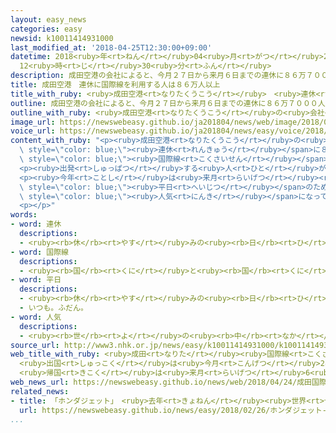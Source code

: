 ```yaml
---
layout: easy_news
categories: easy
newsid: k10011414931000
last_modified_at: '2018-04-25T12:30:00+09:00'
datetime: 2018<ruby>年<rt>ねん</rt></ruby>04<ruby>月<rt>がつ</rt></ruby>25<ruby>日<rt>にち</rt></ruby>
  12<ruby>時<rt>じ</rt></ruby>30<ruby>分<rt>ふん</rt></ruby>
description: 成田空港の会社によると、今月２７日から来月６日までの連休に８６万７０００人が国際線を利用する予定です。
title: 成田空港　連休に国際線を利用する人は８６万人以上
title_with_ruby: <ruby>成田空港<rt>なりたくうこう</rt></ruby>　<ruby>連休<rt>れんきゅう</rt></ruby>に<ruby>国際線<rt>こくさいせん</rt></ruby>を<ruby>利用<rt>りよう</rt></ruby>する<ruby>人<rt>ひと</rt></ruby>は８６<ruby>万<rt>まん</rt></ruby><ruby>人<rt>にん</rt></ruby><ruby>以上<rt>いじょう</rt></ruby>
outline: 成田空港の会社によると、今月２７日から来月６日までの連休に８６万７０００人が国際線を利用する予定です。
outline_with_ruby: <ruby>成田空港<rt>なりたくうこう</rt></ruby>の<ruby>会社<rt>かいしゃ</rt></ruby>によると、<ruby>今月<rt>こんげつ</rt></ruby>２７<ruby>日<rt>にち</rt></ruby>から<ruby>来月<rt>らいげつ</rt></ruby><ruby>６日<rt>むいか</rt></ruby>までの<ruby>連休<rt>れんきゅう</rt></ruby>に８６<ruby>万<rt>まん</rt></ruby>７０００<ruby>人<rt>にん</rt></ruby>が<ruby>国際線<rt>こくさいせん</rt></ruby>を<ruby>利用<rt>りよう</rt></ruby>する<ruby>予定<rt>よてい</rt></ruby>です。
image_url: https://newswebeasy.github.io/ja201804/news/web/image/2018/04/24/K10011414931_1804240749_1804240754_01_03.jpg
voice_url: https://newswebeasy.github.io/ja201804/news/easy/voice/2018/04/25/k10011414931000.mp4
content_with_ruby: "<p><ruby>成田空港<rt>なりたくうこう</rt></ruby>の<ruby>会社<rt>かいしゃ</rt></ruby>によると、<ruby>今月<rt>こんげつ</rt></ruby>２７<ruby>日<rt>にち</rt></ruby>から<ruby>来月<rt>らいげつ</rt></ruby><ruby>６日<rt>むいか</rt></ruby>までの<span\
  \ style=\"color: blue;\"><ruby>連休<rt>れんきゅう</rt></ruby></span>に８６<ruby>万<rt>まん</rt></ruby>７０００<ruby>人<rt>にん</rt></ruby>が<span\
  \ style=\"color: blue;\"><ruby>国際線<rt>こくさいせん</rt></ruby></span>を<ruby>利用<rt>りよう</rt></ruby>する<ruby>予定<rt>よてい</rt></ruby>です。<ruby>去年<rt>きょねん</rt></ruby>より６％<ruby>多<rt>おお</rt></ruby>くなりそうです。</p>\n\
  <p><ruby>出発<rt>しゅっぱつ</rt></ruby>する<ruby>人<rt>ひと</rt></ruby>が<ruby>最<rt>もっと</rt></ruby>も<ruby>多<rt>おお</rt></ruby>くなるのは<ruby>今月<rt>こんげつ</rt></ruby>２８<ruby>日<rt>にち</rt></ruby>で、<ruby>帰<rt>かえ</rt></ruby>ってくる<ruby>人<rt>ひと</rt></ruby>が<ruby>最<rt>もっと</rt></ruby>も<ruby>多<rt>おお</rt></ruby>くなるのは<ruby>来月<rt>らいげつ</rt></ruby><ruby>６日<rt>むいか</rt></ruby>になりそうです。</p>\n\
  <p><ruby>今年<rt>ことし</rt></ruby>は<ruby>来月<rt>らいげつ</rt></ruby><ruby>１日<rt>ついたち</rt></ruby>と<ruby>２日<rt>ふつか</rt></ruby>が<span\
  \ style=\"color: blue;\"><ruby>平日<rt>へいじつ</rt></ruby></span>のため、<ruby>近<rt>ちか</rt></ruby>くの<ruby>国<rt>くに</rt></ruby>に<ruby>行<rt>い</rt></ruby>く<ruby>人<rt>ひと</rt></ruby>が<ruby>多<rt>おお</rt></ruby>くなりそうです。<ruby>飛行機<rt>ひこうき</rt></ruby><ruby>代<rt>だい</rt></ruby>が<ruby>安<rt>やす</rt></ruby>いＬＣＣが<ruby>増<rt>ふ</rt></ruby>えた<ruby>韓国<rt>かんこく</rt></ruby>や<ruby>香港<rt>ほんこん</rt></ruby>が<ruby>特<rt>とく</rt></ruby>に<span\
  \ style=\"color: blue;\"><ruby>人気<rt>にんき</rt></ruby></span>になっています。</p>\n<p></p>\n\
  <p></p>"
words:
- word: 連休
  descriptions:
  - <ruby><rb>休</rb><rt>やす</rt></ruby>みの<ruby><rb>日</rb><rt>ひ</rt></ruby>が<ruby><rb>続</rb><rt>つづ</rt></ruby>くこと。また、<ruby><rb>続</rb><rt>つづ</rt></ruby>いた<ruby><rb>休日</rb><rt>きゅうじつ</rt></ruby>。
- word: 国際線
  descriptions:
  - <ruby><rb>国</rb><rt>くに</rt></ruby>と<ruby><rb>国</rb><rt>くに</rt></ruby>との<ruby><rb>間</rb><rt>あいだ</rt></ruby>を<ruby><rb>結</rb><rt>むす</rt></ruby>んで<ruby><rb>運航</rb><rt>うんこう</rt></ruby>する<ruby><rb>飛行機</rb><rt>ひこうき</rt></ruby>の<ruby><rb>路線</rb><rt>ろせん</rt></ruby>。
- word: 平日
  descriptions:
  - <ruby><rb>休</rb><rt>やす</rt></ruby>みの<ruby><rb>日</rb><rt>ひ</rt></ruby>でも<ruby><rb>祝日</rb><rt>しゅくじつ</rt></ruby>でもない<ruby><rb>日</rb><rt>ひ</rt></ruby>。ふつうの<ruby><rb>日</rb><rt>ひ</rt></ruby>。
  - いつも。ふだん。
- word: 人気
  descriptions:
  - <ruby><rb>世</rb><rt>よ</rt></ruby>の<ruby><rb>中</rb><rt>なか</rt></ruby>の<ruby><rb>人</rb><rt>ひと</rt></ruby>たちのよい<ruby><rb>評判</rb><rt>ひょうばん</rt></ruby>。
source_url: http://www3.nhk.or.jp/news/easy/k10011414931000/k10011414931000.html
web_title_with_ruby: <ruby>成田<rt>なりた</rt></ruby><ruby>国際線<rt>こくさいせん</rt></ruby> <ruby>大型<rt>おおがた</rt></ruby><ruby>連休<rt>れんきゅう</rt></ruby><ruby>ピーク<rt>ぴーく</rt></ruby>
  <ruby>出国<rt>しゅっこく</rt></ruby>は<ruby>今月<rt>こんげつ</rt></ruby>28<ruby>日<rt>にち</rt></ruby>
  <ruby>帰国<rt>きこく</rt></ruby>は<ruby>来月<rt>らいげつ</rt></ruby>6<ruby>日<rt>にち</rt></ruby>
web_news_url: https://newswebeasy.github.io/news/web/2018/04/24/成田国際線-大型連休ピーク-出国は今月28日-帰国は来月6日
related_news:
- title: 「ホンダジェット」　<ruby>去年<rt>きょねん</rt></ruby><ruby>世界<rt>せかい</rt></ruby>でいちばん<ruby>売<rt>う</rt></ruby>れた
  url: https://newswebeasy.github.io/news/easy/2018/02/26/ホンダジェット-去年世界でいちばん売れた
...
```

